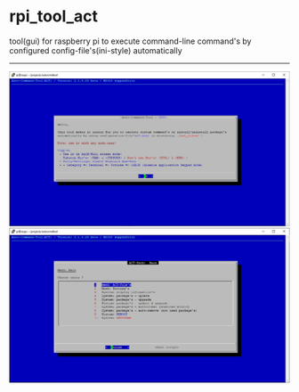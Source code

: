 # rpi_tool_act
tool(gui) for raspberry pi to execute command-line command's by configured config-file's(ini-style) automatically
<hr>
<img src="/img/rpi_tool_act_pic01.jpg">
<img src="/img/rpi_tool_act_pic02.jpg">
